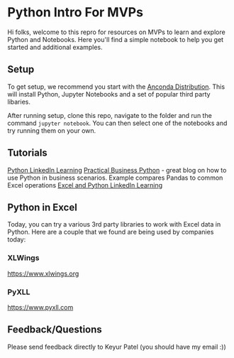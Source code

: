 # Python Intro For MVPs
 
Hi folks, welcome to this repro for resources on MVPs to learn and explore Python and Notebooks.  Here you'll find a simple notebook to help you get started and additional examples.


## Setup
To get setup, we recommend you start with the [Anconda Distribution](//https://www.anaconda.com/). This will install Python, Jupyter Notebooks and a set of popular third party libaries.

After running setup, clone this repo, navigate to the folder and run the command `jupyter notebook`. You can then select one of the notebooks and try running them on your own.

## Tutorials
[Python LinkedIn Learning](https://www.linkedin.com/learning/topics/python?u=3322)
[Practical Business Python](https://pbpython.com/excel-pandas-comp.html) - great blog on how to use Python in business scenarios. Example compares Pandas to common Excel operations
[Excel and Python LinkedIn Learning](https://www.linkedin.com/learning/using-python-with-excel/managing-excel-with-python?u=3322)

## Python in Excel
Today, you can try a various 3rd party libraries to work with Excel data in Python. Here are a couple that we found are being used by companies today:

### XLWings
https://www.xlwings.org

### PyXLL
https://www.pyxll.com


## Feedback/Questions
Please send feedback directly to Keyur Patel (you should have my email :))
